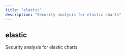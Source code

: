 ```yaml
---
title: "elastic"
description: "Security analysis for elastic charts"
---
```


## elastic

Security analysis for elastic charts
